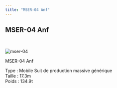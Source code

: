 ```yaml
---
title: "MSER-04 Anf"
---
```


MSER-04 Anf
-----------

 


![mser-04](/images/stories/saga/gundam00/ms/lrh/mser-04.png "anf.gif")


MSER-04 Anf


Type : Mobile Suit de production massive générique  
Taille : 17.3m  
Poids : 134.9t

